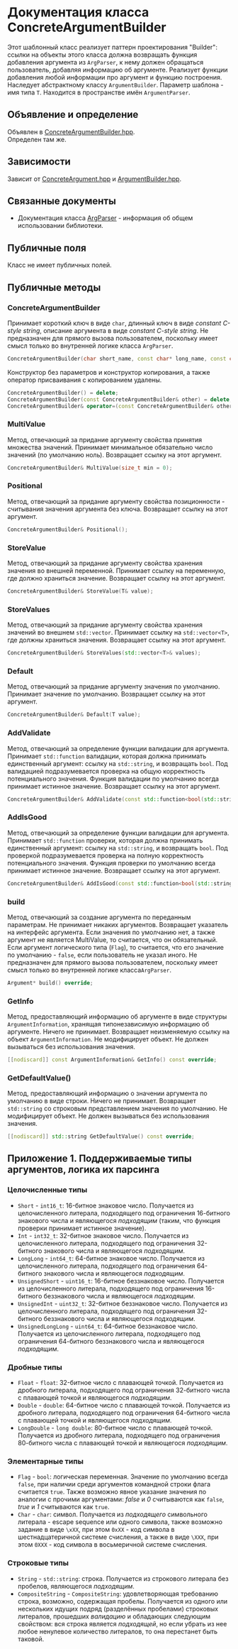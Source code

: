 # Документация класса ConcreteArgumentBuilder

Этот шаблонный класс реализует паттерн проектирования "Builder": ссылки на объекты этого 
класса должна возвращать функция добавления аргумента из `ArgParser`, к нему должен 
обращаться пользователь, добавляя информацию об аргументе. Реализует функции добавления 
любой информации про аргумент и функцию построения. Наследует абстрактному классу 
`ArgumentBuilder`. Параметр шаблона - имя типа `T`. Находится в пространстве имён 
`ArgumentParser`.

## Объявление и определение

Объявлен в [ConcreteArgumentBuilder.hpp](../ConcreteArgumentBuilder.hpp). <br>
Определен там же.

## Зависимости

Зависит от [ConcreteArgument.hpp](../ConcreteArgument.hpp) и
[ArgumentBuilder.hpp](../ArgumentBuilder.hpp).

## Связанные документы

* Документация класса [ArgParser](ArgParser.md) -
  информация об общем использовании библиотеки.

## Публичные поля

Класс не имеет публичных полей.

## Публичные методы

### ConcreteArgumentBuilder

Принимает короткий ключ в виде `char`, длинный ключ в виде *constant C-style string*, 
описание аргумента в виде *constant C-style string*. Не предназначен для прямого вызова
пользователем, поскольку имеет смысл только во внутренней логике класса `ArgParser`.
```cpp
ConcreteArgumentBuilder(char short_name, const char* long_name, const char* description);
```
Конструктор без параметров и конструктор копирования, а также оператор присваивания с 
копированием удалены.
```cpp
ConcreteArgumentBuilder() = delete;
ConcreteArgumentBuilder(const ConcreteArgumentBuilder& other) = delete;
ConcreteArgumentBuilder& operator=(const ConcreteArgumentBuilder& other) = delete;
```

### MultiValue

Метод, отвечающий за придание аргументу свойства принятия множества значений. Принимает
минимальное обязательно число значений (по умолчанию ноль). Возвращает ссылку на этот
аргумент.
```cpp
ConcreteArgumentBuilder& MultiValue(size_t min = 0);
```

### Positional

Метод, отвечающий за придание аргументу свойства позиционности - считывания значения 
аргумента без ключа. Возвращает ссылку на этот аргумент.
```cpp
ConcreteArgumentBuilder& Positional();
```

### StoreValue

Метод, отвечающий за придание аргументу свойства хранения значения во внешней 
переменной. Принимает ссылку на переменную, где должно храниться значение. 
Возвращает ссылку на этот аргумент.
```cpp
ConcreteArgumentBuilder& StoreValue(T& value);
```

### StoreValues

Метод, отвечающий за придание аргументу свойства хранения значений во внешнем 
`std::vector`. Принимает ссылку на `std::vector<T>`, где должны храниться значения.
Возвращает ссылку на этот аргумент.
```cpp
ConcreteArgumentBuilder& StoreValues(std::vector<T>& values);
```

### Default

Метод, отвечающий за придание аргументу значения по умолчанию. Принимает значение по 
умолчанию. Возвращает ссылку на этот аргумент.
```cpp
ConcreteArgumentBuilder& Default(T value);
```

### AddValidate

Метод, отвечающий за определение функции валидации для аргумента. Принимает
`std::function` валидации, которая должна принимать единственный аргумент: ссылку на 
`std::string`, и возвращать `bool`. Под валидацией подразумевается проверка на общую 
корректность потенциального значения. Функция валидации по умолчанию всегда принимает 
истинное значение. Возвращает ссылку на этот аргумент.
```cpp
ConcreteArgumentBuilder& AddValidate(const std::function<bool(std::string&)>& validate);
```

### AddIsGood

Метод, отвечающий за определение функции валидации для аргумента. Принимает 
`std::function` проверки, которая должна принимать единственный аргумент: ссылку на
`std::string`, и возвращать `bool`. Под проверкой подразумевается проверка на полную
корректность потенциального значения. Функция проверки по умолчанию всегда принимает
истинное значение. Возвращает ссылку на этот аргумент.
```cpp
ConcreteArgumentBuilder& AddIsGood(const std::function<bool(std::string&)>& is_good);
```

### build

Метод, отвечающий за создание аргумента по переданным параметрам. Не принимает никаких
аргументов. Возвращает указатель на интерфейс аргумента. Если значения по умолчанию 
нет, а также аргумент не является MultiValue, то считается, что он обязательный. Если 
аргумент логического типа (`Flag`), то считается, что его значение по умолчанию - 
`false`, если пользователь не указал иного. Не предназначен для прямого вызова 
пользователем, поскольку имеет смысл только во внутренней логике класса`ArgParser`.
```cpp
Argument* build() override;
```

### GetInfo

Метод, предоставляющий информацию об аргументе в виде структуры `ArgumentInformation`,
хранящая типонезависимую информацию об аргументе. Ничего не принимает. Возвращает
неизменяемую ссылку на объект `ArgumentInformation`. Не модифицирует объект. Не должен 
вызываться без использования значения.
```cpp
[[nodiscard]] const ArgumentInformation& GetInfo() const override;
```

### GetDefaultValue()

Метод, предоставляющий информацию о значении аргумента по умолчанию в виде строки. 
Ничего не принимает. Возвращает `std::string` со строковым представлением значения 
по умолчанию. Не модифицирует объект. Не должен вызываться без использования значения.
```cpp
[[nodiscard]] std::string GetDefaultValue() const override;
```

## Приложение 1. Поддерживаемые типы аргументов, логика их парсинга

### Целочисленные типы
* `Short` - `int16_t`: 16-битное знаковое число. Получается из целочисленного
  литерала, подходящего под ограничения 16-битного знакового числа и являющегося
  _подходящим_ (таким, что функция проверки принимает истинное значение).
* `Int` - `int32_t`: 32-битное знаковое число. Получается из целочисленного
  литерала, подходящего под ограничения 32-битного знакового числа и являющегося
  _подходящим_.
* `LongLong` - `int64_t`: 64-битное знаковое число. Получается из целочисленного
  литерала, подходящего под ограничения 64-битного знакового числа и являющегося
  _подходящим_.
* `UnsignedShort` - `uint16_t`: 16-битное беззнаковое число. Получается из
  целочисленного литерала, подходящего под ограничения 16-битного беззнакового числа и
  являющегося _подходящим_.
* `UnsignedInt` - `uint32_t`: 32-битное беззнаковое число. Получается из
  целочисленного литерала, подходящего под ограничения 32-битного беззнакового числа и
  являющегося _подходящим_.
* `UnsignedLongLong` - `uint64_t`: 64-битное беззнаковое число. Получается из
  целочисленного литерала, подходящего под ограничения 64-битного беззнакового числа и
  являющегося _подходящим_.

### Дробные типы
* `Float` - `float`: 32-битное число с плавающей точкой. Получается из
  дробного литерала, подходящего под ограничения 32-битного числа с плавающей точкой и
  являющегося _подходящим_.
* `Double` - `double`: 64-битное число с плавающей точкой. Получается из
  дробного литерала, подходящего под ограничения 64-битного числа с плавающей точкой и
  являющегося _подходящим_.
* `LongDouble` - `long double`: 80-битное число с плавающей точкой. Получается из
  дробного литерала, подходящего под ограничения 80-битного числа с плавающей точкой и
  являющегося _подходящим_.

### Элементарные типы
* `Flag` - `bool`: логическая переменная. Значение по умолчанию всегда `false`, при
  наличии среди аргументов командной строки флага считается `true`. Также возможно
  явное указание значения по аналогии с прочими аргументами: *false* и *0* считываются
  как `false`, *true* и *1* считываются как `true`.
* `Char` - `char`: символ. Получается из _подходящего_ символьного литерала - escape
  sequence или одного символа, также возможно задание в виде `\xXX`, при этом `0xXX` -
  код символа в шестнадцатеричной системе счисления, а также в виде `\XXX`, при этом
  `0XXX` - код символа в восьмеричной системе счисления.

### Строковые типы
* `String` - `std::string`: строка. Получается из строкового литерала без пробелов,
  являющегося _подходящим_.
* `CompositeString` - `CompositeString`: удовлетворяющая требованию строка,
  возможно, содержащая пробелы. Получается из одного или нескольких идущих подряд
  (разделённых пробелами) строковых литералов, прошедших _валидацию_ и обладающих
  следующим свойством: вся строка является _подходящей_, но если убрать из нее любое
  ненулевое количество литералов, то она перестанет быть таковой.
